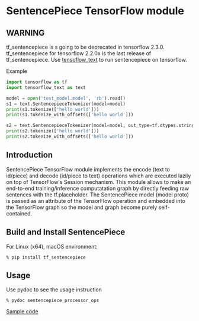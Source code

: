 # SentencePiece TensorFlow module

## WARNING
tf_sentencepiece is s going to be deprecated in tensorflow 2.3.0. tf_sentencepiece for tensorflow 2.2.0x is the last release of tf_sentencepiece. Use [tensoflow_text](https://github.com/tensorflow/text) to run sentencepiece on tensorflow.

Example
```Python
import tensorflow as tf
import tensorflow_text as text

model = open('test_model.model', 'rb').read()
s1 = text.SentencepieceTokenizer(model=model)
print(s1.tokenize(['hello world']))
print(s1.tokenize_with_offsets(['hello world']))

s2 = text.SentencepieceTokenizer(model=model, out_type=tf.dtypes.string)
print(s2.tokenize(['hello world']))
print(s2.tokenize_with_offsets(['hello world']))
```

## Introduction

SentencePiece TensorFlow module implements the encode (text to id/piece) and decode (id/piece to text) operations which are executed lazily on top of TensorFlow's Session mechanism. This module allows to make an end-to-end training/inference computatation graph by directly feeding raw sentences with the tf.placeholder. 
The SentencePiece model (model proto) is passed as an attribute of the TensorFlow operation
and embedded into the TensorFlow graph so the model and graph become purely self-contained.

## Build and Install SentencePiece
For Linux (x64), macOS environment:

```
% pip install tf_sentencepiece
```

## Usage
Use pydoc to see the usage instruction
```
% pydoc sentencepiece_processor_ops
```

[Sample code](https://colab.research.google.com/drive/1rQ0tgXmHv02sMO6VdTO0yYaTvc1Yv1yP)
